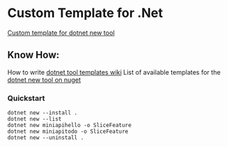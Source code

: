 # Custom Template for .Net

[Custom template for dotnet new tool](https://docs.microsoft.com/en-us/dotnet/core/tools/custom-templates)

## Know How:

How to write [dotnet tool templates wiki](https://github.com/dotnet/templating/wiki)
List of available templates for the [dotnet new tool on nuget](https://github.com/dotnet/templating/wiki/Available-templates-for-dotnet-new)

### Quickstart

```
dotnet new --install .
dotnet new --list
dotnet new miniapihello -o SliceFeature
dotnet new miniapitodo -o SliceFeature
dotnet new --uninstall .
```